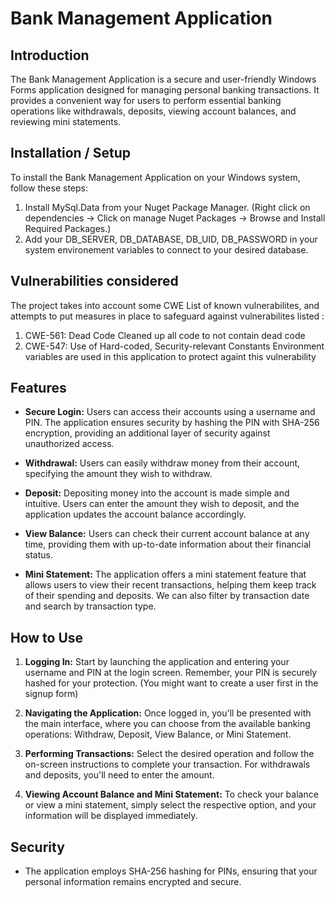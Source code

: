 # Bank Management Application

## Introduction

The Bank Management Application is a secure and user-friendly Windows Forms application designed for managing personal banking transactions. It provides a convenient way for users to perform essential banking operations like withdrawals, deposits, viewing account balances, and reviewing mini statements.

## Installation / Setup

To install the Bank Management Application on your Windows system, follow these steps:

1. Install MySql.Data from your Nuget Package Manager. (Right click on dependencies -> Click on manage Nuget Packages -> Browse and Install Required Packages.)
2. Add your DB_SERVER, DB_DATABASE, DB_UID, DB_PASSWORD in your system environement variables to connect to your desired database.

## Vulnerabilities considered
The project takes into account some CWE List of known vulnerabilites, and attempts to put measures in place to safeguard against vulnerabilites listed :
1. CWE-561: Dead Code
Cleaned up all code to not contain dead code
2. CWE-547: Use of Hard-coded, Security-relevant Constants
Environment variables are used in this application to protect againt this vulnerability

## Features

- **Secure Login:** Users can access their accounts using a username and PIN. The application ensures security by hashing the PIN with SHA-256 encryption, providing an additional layer of security against unauthorized access.

- **Withdrawal:** Users can easily withdraw money from their account, specifying the amount they wish to withdraw.

- **Deposit:** Depositing money into the account is made simple and intuitive. Users can enter the amount they wish to deposit, and the application updates the account balance accordingly.

- **View Balance:** Users can check their current account balance at any time, providing them with up-to-date information about their financial status.

- **Mini Statement:** The application offers a mini statement feature that allows users to view their recent transactions, helping them keep track of their spending and deposits. We can also filter by transaction date and search by transaction type.

## How to Use

1. **Logging In:** Start by launching the application and entering your username and PIN at the login screen. Remember, your PIN is securely hashed for your protection. (You might want to create a user first in the signup form)

2. **Navigating the Application:** Once logged in, you'll be presented with the main interface, where you can choose from the available banking operations: Withdraw, Deposit, View Balance, or Mini Statement.

3. **Performing Transactions:** Select the desired operation and follow the on-screen instructions to complete your transaction. For withdrawals and deposits, you'll need to enter the amount.

4. **Viewing Account Balance and Mini Statement:** To check your balance or view a mini statement, simply select the respective option, and your information will be displayed immediately.

## Security

- The application employs SHA-256 hashing for PINs, ensuring that your personal information remains encrypted and secure.
